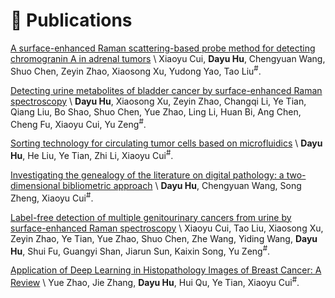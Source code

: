 
# 📝 Publications 

[A surface-enhanced Raman scattering-based probe method for detecting chromogranin A in adrenal tumors](https://www.futuremedicine.com/doi/abs/10.2217/nnm-2019-0436) \\
Xiaoyu Cui, <b>Dayu Hu</b>, Chengyuan Wang, Shuo Chen, Zeyin Zhao, Xiaosong Xu, Yudong Yao, Tao Liu<sup>#</sup>. 

[Detecting urine metabolites of bladder cancer by surface-enhanced Raman spectroscopy](https://www.sciencedirect.com/science/article/abs/pii/S1386142520310878) \\
<b>Dayu Hu</b>, Xiaosong Xu, Zeyin Zhao, Changqi Li, Ye Tian, Qiang Liu, Bo Shao, Shuo Chen, Yue Zhao, Ling Li, Huan Bi, Ang Chen, Cheng Fu, Xiaoyu Cui, Yu Zeng<sup>#</sup>. 

[Sorting technology for circulating tumor cells based on microfluidics](https://pubs.acs.org/doi/abs/10.1021/acscombsci.0c00157) \\
<b>Dayu Hu</b>, He Liu, Ye Tian, Zhi Li, Xiaoyu Cui<sup>#</sup>. 

[Investigating the genealogy of the literature on digital pathology: a two-dimensional bibliometric approach](https://link.springer.com/article/10.1007/s11192-021-04224-2) \\
<b>Dayu Hu</b>, Chengyuan Wang, Song Zheng, Xiaoyu Cui<sup>#</sup>. 

[Label-free detection of multiple genitourinary cancers from urine by surface-enhanced Raman spectroscopy](https://www.sciencedirect.com/science/article/abs/pii/S1386142520305229) \\
Xiaoyu Cui, Tao Liu, Xiaosong Xu, Zeyin Zhao, Ye Tian, Yue Zhao, Shuo Chen, Zhe Wang, Yiding Wang, <b>Dayu Hu</b>, Shui Fu, Guangyi Shan, Jiarun Sun, Kaixin Song, Yu Zeng<sup>#</sup>. 

[Application of Deep Learning in Histopathology Images of Breast Cancer: A Review](https://www.mdpi.com/2072-666X/13/12/2197) \\
Yue Zhao, Jie Zhang, <b>Dayu Hu</b>, Hui Qu, Ye Tian, Xiaoyu Cui<sup>#</sup>. 


